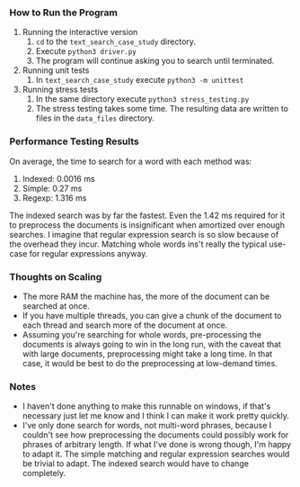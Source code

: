### How to Run the Program
1. Running the interactive version
    1. `cd` to the `text_search_case_study` directory.
    2. Execute `python3 driver.py`
    3. The program will continue asking you to search until terminated.
2. Running unit tests
    1. In `text_search_case_study` execute `python3 -m unittest`
3. Running stress tests
    1. In the same directory execute `python3 stress_testing.py`
    2. The stress testing takes some time.
    The resulting data are written to files in the `data_files` directory.

### Performance Testing Results
On average, the time to search for a word with each method was:
1. Indexed: 0.0016 ms
2. Simple: 0.27 ms
3. Regexp: 1.316 ms

The indexed search was by far the fastest.
Even the 1.42 ms required for it to preprocess the documents is insignificant when amortized over enough searches.
I imagine that regular expression search is so slow because of the overhead they incur.
Matching whole words ins't really the typical use-case for regular expressions anyway.

### Thoughts on Scaling
- The more RAM the machine has, the more of the document can be searched at once.
- If you have multiple threads, you can give a chunk of the document to each thread and search more of the document at once.
- Assuming you're searching for whole words, pre-processing the documents is always going to win in the long run,
with the caveat that with large documents, preprocessing might take a long time.
In that case, it would be best to do the preprocessing at low-demand times.


### Notes
- I haven't done anything to make this runnable on windows, if that's necessary just let me know and I think I can make it work pretty quickly.
- I've only done search for words, not multi-word phrases, because I couldn't see how preprocessing the documents could possibly work for phrases of arbitrary length.
If what I've done is wrong though, I'm happy to adapt it.
The simple matching and regular expression searches would be trivial to adapt.
The indexed search would have to change completely.

